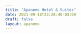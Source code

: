 ```yaml
---
title: "Apanemo Hotel & Suites"
date: 2021-09-18T23:28:40-03:00
draft: false
layout: apanemo
---
```

